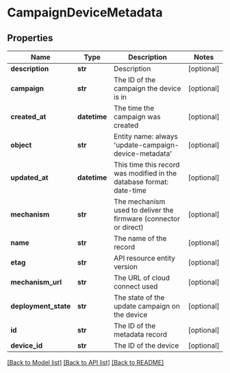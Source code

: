 # CampaignDeviceMetadata

## Properties
Name | Type | Description | Notes
------------ | ------------- | ------------- | -------------
**description** | **str** | Description | [optional] 
**campaign** | **str** | The ID of the campaign the device is in | [optional] 
**created_at** | **datetime** | The time the campaign was created | [optional] 
**object** | **str** | Entity name: always &#39;update-campaign-device-metadata&#39; | [optional] 
**updated_at** | **datetime** | This time this record was modified in the database format: date-time | [optional] 
**mechanism** | **str** | The mechanism used to deliver the firmware (connector or direct) | [optional] 
**name** | **str** | The name of the record | [optional] 
**etag** | **str** | API resource entity version | [optional] 
**mechanism_url** | **str** | The URL of cloud connect used | [optional] 
**deployment_state** | **str** | The state of the update campaign on the device | [optional] 
**id** | **str** | The ID of the metadata record | [optional] 
**device_id** | **str** | The ID of the device | [optional] 

[[Back to Model list]](../README.md#documentation-for-models) [[Back to API list]](../README.md#documentation-for-api-endpoints) [[Back to README]](../README.md)


